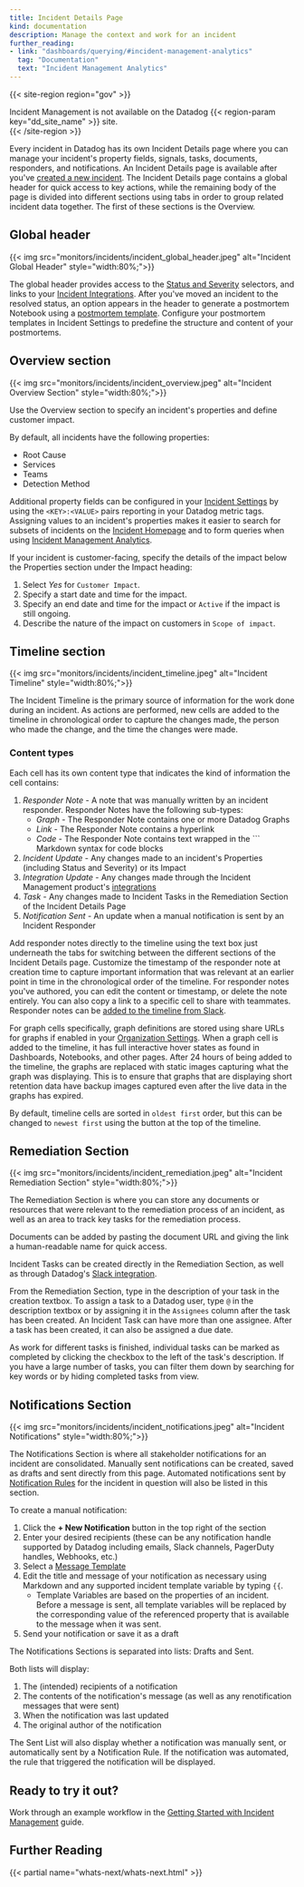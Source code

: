 ```yaml
---
title: Incident Details Page
kind: documentation
description: Manage the context and work for an incident
further_reading:
- link: "dashboards/querying/#incident-management-analytics"
  tag: "Documentation"
  text: "Incident Management Analytics"
---
```


{{< site-region region="gov" >}}
<div class="alert alert-warning">Incident Management is not available on the Datadog {{< region-param key="dd_site_name" >}} site.</div>
{{< /site-region >}}

Every incident in Datadog has its own Incident Details page where you can manage your incident's property fields, signals, tasks, documents, responders, and notifications. An Incident Details page is available after you've [created a new incident][1]. The Incident Details page contains a global header for quick access to key actions, while the remaining body of the page is divided into different sections using tabs in order to group related incident data together. The first of these sections is the Overview.

## Global header

{{< img src="monitors/incidents/incident_global_header.jpeg" alt="Incident Global Header"  style="width:80%;">}}

The global header provides access to the [Status and Severity][2] selectors, and links to your [Incident Integrations][3]. After you've moved an incident to the resolved status, an option appears in the header to generate a postmortem Notebook using a [postmortem template][4]. Configure your postmortem templates in Incident Settings to predefine the structure and content of your postmortems.

## Overview section

{{< img src="monitors/incidents/incident_overview.jpeg" alt="Incident Overview Section"  style="width:80%;">}}

Use the Overview section to specify an incident's properties and define customer impact. 

By default, all incidents have the following properties:

* Root Cause
* Services
* Teams
* Detection Method

Additional property fields can be configured in your [Incident Settings][5] by using the `<KEY>:<VALUE>` pairs reporting in your Datadog metric tags. Assigning values to an incident's properties makes it easier to search for subsets of incidents on the [Incident Homepage][6] and to form queries when using [Incident Management Analytics][7].

If your incident is customer-facing, specify the details of the impact below the Properties section under the Impact heading:

1. Select *Yes* for `Customer Impact`.
2. Specify a start date and time for the impact.
3. Specify an end date and time for the impact or `Active` if the impact is still ongoing.
4. Describe the nature of the impact on customers in `Scope of impact`.

## Timeline section

{{< img src="monitors/incidents/incident_timeline.jpeg" alt="Incident Timeline"  style="width:80%;">}}

The Incident Timeline is the primary source of information for the work done during an incident. As actions are performed, new cells are added to the timeline in chronological order to capture the changes made, the person who made the change, and the time the changes were made. 

### Content types

Each cell has its own content type that indicates the kind of information the cell contains:

1. *Responder Note* - A note that was manually written by an incident responder. Responder Notes have the following sub-types:
   *  *Graph* - The Responder Note contains one or more Datadog Graphs
   *  *Link* - The Responder Note contains a hyperlink
   *  *Code* - The Responder Note contains text wrapped in the ``` Markdown syntax for code blocks
2. *Incident Update* - Any changes made to an incident's Properties (including Status and Severity) or its Impact
3. *Integration Update* - Any changes made through the Incident Management product's [integrations][3]
4. *Task* - Any changes made to Incident Tasks in the Remediation Section of the Incident Details Page
5. *Notification Sent* - An update when a manual notification is sent by an Incident Responder

Add responder notes directly to the timeline using the text box just underneath the tabs for switching between the different sections of the Incident Details page. Customize the timestamp of the responder note at creation time to capture important information that was relevant at an earlier point in time in the chronological order of the timeline. For responder notes you've authored, you can edit the content or timestamp, or delete the note entirely. You can also copy a link to a specific cell to share with teammates. Responder notes can be [added to the timeline from Slack][9].

For graph cells specifically, graph definitions are stored using share URLs for graphs if enabled in your [Organization Settings][8]. When a graph cell is added to the timeline, it has full interactive hover states as found in Dashboards, Notebooks, and other pages. After 24 hours of being added to the timeline, the graphs are replaced with static images capturing what the graph was displaying. This is to ensure that graphs that are displaying short retention data have backup images captured even after the live data in the graphs has expired.

By default, timeline cells are sorted in `oldest first` order, but this can be changed to `newest first` using the button at the top of the timeline.

## Remediation Section

{{< img src="monitors/incidents/incident_remediation.jpeg" alt="Incident Remediation Section"  style="width:80%;">}}

The Remediation Section is where you can store any documents or resources that were relevant to the remediation process of an incident, as well as an area to track key tasks for the remediation process. 

Documents can be added by pasting the document URL and giving the link a human-readable name for quick access.

Incident Tasks can be created directly in the Remediation Section, as well as through Datadog's [Slack integration][10]. 

From the Remediation Section, type in the description of your task in the creation textbox. To assign a task to a Datadog user, type `@` in the description textbox or by assigning it in the `Assignees` column after the task has been created. An Incident Task can have more than one assignee. After a task has been created, it can also be assigned a due date. 

As work for different tasks is finished, individual tasks can be marked as completed by clicking the checkbox to the left of the task's description. If you have a large number of tasks, you can filter them down by searching for key words or by hiding completed tasks from view.

## Notifications Section

{{< img src="monitors/incidents/incident_notifications.jpeg" alt="Incident Notifications"  style="width:80%;">}}

The Notifications Section is where all stakeholder notifications for an incident are consolidated. Manually sent notifications can be created, saved as drafts and sent directly from this page. Automated notifications sent by [Notification Rules][11] for the incident in question will also be listed in this section.

To create a manual notification: 

1. Click the **+ New Notification** button in the top right of the section
2. Enter your desired recipients (these can be any notification handle supported by Datadog including emails, Slack channels, PagerDuty handles, Webhooks, etc.)
3. Select a [Message Template][12]
4. Edit the title and message of your notification as necessary using Markdown and any supported incident template variable by typing `{{`. 
   * Template Variables are based on the properties of an incident. Before a message is sent, all template variables will be replaced by the corresponding value of the referenced property that is available to the message when it was sent.
5. Send your notification or save it as a draft 

The Notifications Sections is separated into lists: Drafts and Sent.

Both lists will display: 

1. The (intended) recipients of a notification 
2. The contents of the notification's message (as well as any renotification messages that were sent)
3. When the notification was last updated 
4. The original author of the notification

The Sent List will also display whether a notification was manually sent, or automatically sent by a Notification Rule. If the notification was automated, the rule that triggered the notification will be displayed.

## Ready to try it out?

Work through an example workflow in the [Getting Started with Incident Management][13] guide.

## Further Reading

{{< partial name="whats-next/whats-next.html" >}}

[1]: /monitors/incident_management/#creating-an-incident
[2]: /monitors/incident_management/#describing-the-incident
[3]: /monitors/incident_management/#integrations
[4]: /monitors/incident_management/incident_settings#postmortem-templates
[5]: https://app.datadoghq.com/incidents/settings#Property-Fields
[6]: https://app.datadoghq.com/incidents
[7]: /monitors/incident_management/incident_management_analytics
[8]: https://app.datadoghq.com/organization-settings/public-sharing/settings
[9]: /integrations/slack/?tab=slackapplicationus#using-datadog-incidents
[10]: /integrations/slack/?tab=slackapplicationus#manage-incident-tasks
[11]: /monitors/incident_management/incident_settings#rules
[12]: /monitors/incident_management/incident_settings#message-templates
[13]: /getting_started/incident_management
